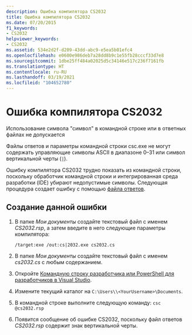 ```yaml
---
description: Ошибка компилятора CS2032
title: Ошибка компилятора CS2032
ms.date: 07/20/2015
f1_keywords:
- CS2032
helpviewer_keywords:
- CS2032
ms.assetid: 534e2d2f-d209-43dd-abc9-e5ea5b01efc4
ms.openlocfilehash: e0600e986deb7a28dd8b9c1e55fb28cccf33d7e8
ms.sourcegitcommit: 1dbe25ff484a02025d5c34146e517c236f7161fb
ms.translationtype: HT
ms.contentlocale: ru-RU
ms.lasthandoff: 03/19/2021
ms.locfileid: "104652780"
---
```

# <a name="compiler-error-cs2032"></a>Ошибка компилятора CS2032

Использование символа "символ" в командной строке или в ответных файлах не допускается

 Файлы ответов и параметры командной строки csc.exe не могут содержать управляющие символы ASCII в диапазоне 0–31 или символ вертикальной черты (`|`).

 Ошибку компилятора CS2032 трудно показать из командной строки, поскольку обработчик командной строки и интегрированная среда разработки (IDE) убирают недопустимые символы. Следующая процедура создает ошибку с помощью [файла ответов](../compiler-options/miscellaneous.md#responsefiles).

## <a name="to-generate-this-error"></a>Создание данной ошибки

1. В папке *Мои документы* создайте текстовый файл с именем *CS2032.rsp*, а затем введите в него следующие параметры компилятора:
  
    ```console
    /target:exe /out:cs|2032.exe cs2032.cs
    ```

2. В папке *Мои документы* создайте текстовый файл с именем *cs2032.cs* с любым содержанием.

3. Откройте [Командную строку разработчика или PowerShell для разработчиков в Visual Studio](/visualstudio/ide/reference/command-prompt-powershell).

4. Измените текущий каталог на `C:\Users\\<YourUsername>\Documents`.

5. В командной строке выполните следующую команду: `csc @cs2032.rsp`

6. Появится сообщение об ошибке CS2032, поскольку файл ответов *CS2032.rsp* содержит знак вертикальной черты.
